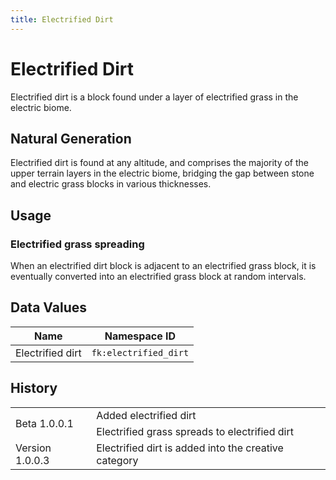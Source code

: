 ```yaml
---
title: Electrified Dirt
---
```


# Electrified Dirt

Electrified dirt is a block found under a layer of electrified grass in the electric biome.

## Natural Generation

Electrified dirt is found at any altitude, and comprises the majority of the upper terrain layers in the electric biome, bridging the gap between stone and electric grass blocks in various thicknesses.

## Usage

### Electrified grass spreading

When an electrified dirt block is adjacent to an electrified grass block, it is eventually converted into an electrified grass block at random intervals.

## Data Values

| Name | Namespace ID |
| --- | -- |
| Electrified dirt | `fk:electrified_dirt` |

## History
<table>
    <tbody>
        <tr>
            <td rowspan=2>Beta 1.0.0.1</td>
            <td>Added electrified dirt</td>
        </tr>
		<tr>
            <td>Electrified grass spreads to electrified dirt</td>
        </tr>
		<tr>
            <td rowspan=2>Version 1.0.0.3</td>
            <td>Electrified dirt is added into the creative category</td>
        </tr>
    </tbody>
</table>